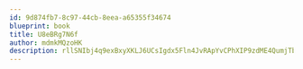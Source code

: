 ```yaml
---
id: 9d874fb7-8c97-44cb-8eea-a65355f34674
blueprint: book
title: U8eBRg7N6f
author: mdmkMQzoHK
description: rllSNIbj4q9exBxyXKLJ6UCsIgdx5Fln4JvRApYvCPhXIP9zdME4QumjTbgEPNFeA7mtrWix1CSdavQlqO6nfNFnKoZFwYSiSls8
---
```

